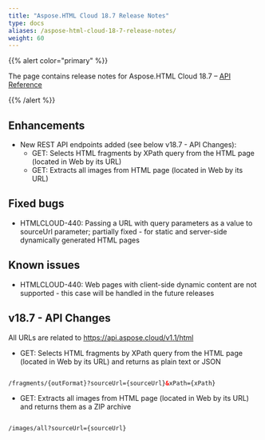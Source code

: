 ```yaml
---
title: "Aspose.HTML Cloud 18.7 Release Notes"
type: docs
aliases: /aspose-html-cloud-18-7-release-notes/
weight: 60
---
```


{{% alert color="primary" %}} 

The page contains release notes for Aspose.HTML Cloud 18.7 – [API Reference](https://apireference.aspose.cloud/html/)

{{% /alert %}} 
## **Enhancements**
- New REST API endpoints added (see below v18.7 - API Changes):
  - GET: Selects HTML fragments by XPath query from the HTML page (located in Web by its URL)
  - GET: Extracts all images from HTML page (located in Web by its URL)
## **Fixed bugs**
- HTMLCLOUD-440: Passing a URL with query parameters as a value to sourceUrl parameter; partially fixed - for static and server-side dynamically generated HTML pages
## **Known issues**
- HTMLCLOUD-440: Web pages with client-side dynamic content are not supported - this case will be handled in the future releases
## **v18.7 - API Changes**
All URLs are related to <https://api.aspose.cloud/v1.1/html>

- GET: Selects HTML fragments by XPath query from the HTML page (located in Web by its URL) and returns as plain text or JSON

```html

/fragments/{outFormat}?sourceUrl={sourceUrl}&xPath={xPath}

```

- GET: Extracts all images from HTML page (located in Web by its URL) and returns them as a ZIP archive

```html

/images/all?sourceUrl={sourceUrl}

```


